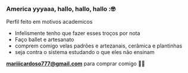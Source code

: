 ### America yyyaaa, hallo, hallo, hallo :🤓

Perfil feito em motivos academicos

- Infelismente tenho que fazer esses troços por nota
- Faço ballet e artesanato
- comprem comigo velas padrões e artezanais, cerâmica e plantinhas
- seja contra o sistema estudando o que eles não ensinam

**mariiicardoso777@gmail.com** para comprar comigo 🤙🤓
